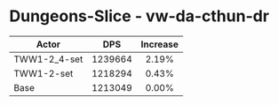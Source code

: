 # Dungeons-Slice - vw-da-cthun-dr
| Actor | DPS | Increase |
|---|:---:|:---:|
|TWW1-2_4-set|1239664|2.19%|
|TWW1-2-set|1218294|0.43%|
|Base|1213049|0.00%|
